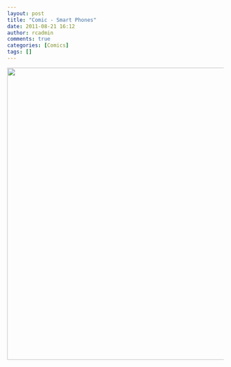 ```yaml
---
layout: post
title: "Comic - Smart Phones"
date: 2011-08-21 16:12
author: rcadmin
comments: true
categories: [Comics]
tags: []
---
```

<a href="http://bitsmack.com/wp/2011/08/21/comic-smart-phones/"><img src="http://dl.bitsmack.com/uploads/2011/08/20110821.jpg" alt="" title="Ooh wallpapers!" width="680" height="680" class="alignnone size-full wp-image-2266" /></a>
